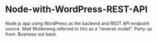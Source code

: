 # Node-with-WordPress-REST-API
Node.js app using WordPress as the backend and REST API endpoint source. Matt Mullenweg referred to this as a "reverse mullet". Party up front. Business out back.
